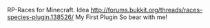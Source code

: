 RP-Races for Minecraft. Idea http://forums.bukkit.org/threads/races-species-plugin.138526/
My First Plugin
So bear with me!

